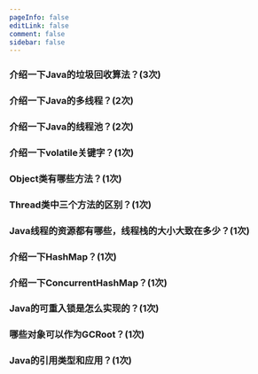 ```yaml
---
pageInfo: false
editLink: false
comment: false
sidebar: false
---
```



### 介绍一下Java的垃圾回收算法？(3次)
### 介绍一下Java的多线程？(2次)

### 介绍一下Java的线程池？(2次)

### 介绍一下volatile关键字？(1次)


### Object类有哪些方法？(1次)

### Thread类中三个方法的区别？(1次)

### Java线程的资源都有哪些，线程栈的大小大致在多少？(1次)

### 介绍一下HashMap？(1次)

### 介绍一下ConcurrentHashMap？(1次)


### Java的可重入锁是怎么实现的？(1次)


### 哪些对象可以作为GCRoot？(1次)

### Java的引用类型和应用？(1次)